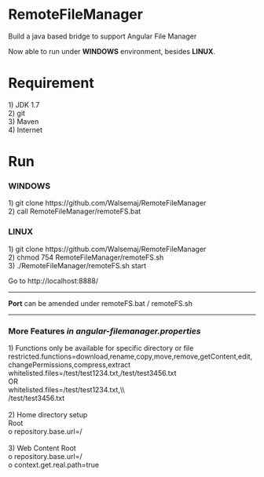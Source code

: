 # RemoteFileManager
<p>
Build a java based bridge to support Angular File Manager

Now able to run under <b>WINDOWS</b> environment, besides <b>LINUX</b>.
</p>
<h1>Requirement</h1>
1) JDK 1.7<br>
2) git<br>
3) Maven<br>
4) Internet<br>

<h1>Run</h1>

<h3>WINDOWS</h3>
1) git clone https://github.com/Walsemaj/RemoteFileManager<br>
2) call RemoteFileManager/remoteFS.bat<br>

<h3>LINUX</h3>
1) git clone https://github.com/Walsemaj/RemoteFileManager<br>
2) chmod 754 RemoteFileManager/remoteFS.sh<br>
3) ./RemoteFileManager/remoteFS.sh start<br>

<p>
Go to http://localhost:8888/<br>
</p>
<hr>
<p>
<b>Port</b> can be amended under remoteFS.bat / remoteFS.sh
</p>
<hr>
<h3>More Features <i>in angular-filemanager.properties</i></h3>
1) Functions only be available for specific directory or file<br>
restricted.functions=download,rename,copy,move,remove,getContent,edit,changePermissions,compress,extract<br>
whitelisted.files=/test/test1234.txt,/test/test3456.txt<br>
OR<br>
whitelisted.files=/test/test1234.txt,\\<br>
/test/test3456.txt<br>
<br>
2) Home directory setup<br>
Root<br>
o repository.base.url=/<br>
<br>
3) Web Content Root<br>
o repository.base.url=/<br>
o context.get.real.path=true<br>

